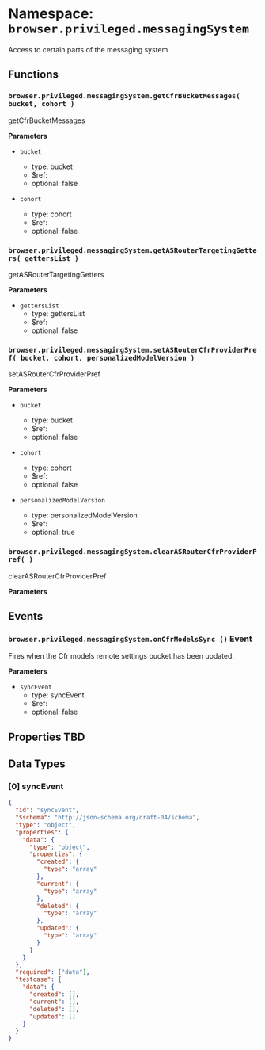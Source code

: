 # Namespace: `browser.privileged.messagingSystem`

Access to certain parts of the messaging system

## Functions

### `browser.privileged.messagingSystem.getCfrBucketMessages( bucket, cohort )`

getCfrBucketMessages

**Parameters**

- `bucket`

  - type: bucket
  - \$ref:
  - optional: false

- `cohort`
  - type: cohort
  - \$ref:
  - optional: false

### `browser.privileged.messagingSystem.getASRouterTargetingGetters( gettersList )`

getASRouterTargetingGetters

**Parameters**

- `gettersList`
  - type: gettersList
  - \$ref:
  - optional: false

### `browser.privileged.messagingSystem.setASRouterCfrProviderPref( bucket, cohort, personalizedModelVersion )`

setASRouterCfrProviderPref

**Parameters**

- `bucket`

  - type: bucket
  - \$ref:
  - optional: false

- `cohort`

  - type: cohort
  - \$ref:
  - optional: false

- `personalizedModelVersion`
  - type: personalizedModelVersion
  - \$ref:
  - optional: true

### `browser.privileged.messagingSystem.clearASRouterCfrProviderPref( )`

clearASRouterCfrProviderPref

**Parameters**

## Events

### `browser.privileged.messagingSystem.onCfrModelsSync ()` Event

Fires when the Cfr models remote settings bucket has been updated.

**Parameters**

- `syncEvent`
  - type: syncEvent
  - \$ref:
  - optional: false

## Properties TBD

## Data Types

### [0] syncEvent

```json
{
  "id": "syncEvent",
  "$schema": "http://json-schema.org/draft-04/schema",
  "type": "object",
  "properties": {
    "data": {
      "type": "object",
      "properties": {
        "created": {
          "type": "array"
        },
        "current": {
          "type": "array"
        },
        "deleted": {
          "type": "array"
        },
        "updated": {
          "type": "array"
        }
      }
    }
  },
  "required": ["data"],
  "testcase": {
    "data": {
      "created": [],
      "current": [],
      "deleted": [],
      "updated": []
    }
  }
}
```
